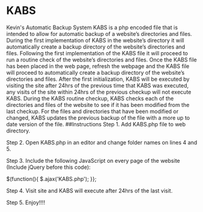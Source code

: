 # KABS
Kevin's Automatic Backup System
KABS is a php encoded file that is intended to allow for automatic backup of a website’s directories and files. During the first implementation of KABS in the website’s directory it will automatically create a backup directory of the website’s directories and files. Following the first implementation of the KABS file it will proceed to run a routine check of the website’s directories and files. Once the KABS file has been placed in the web page, refresh the webpage and the KABS file will proceed to automatically create a backup directory of the website’s directories and files. After the first initialization, KABS will be executed by visiting the site after 24hrs of the previous time that KABS was executed, any visits of the site within 24hrs of the previous checkup will not execute KABS. During the KABS routine checkup, KABS checks each of the directories and files of the website to see if it has been modified from the last checkup. For the files and directories that have been modified or changed, KABS updates the previous backup of the file with a more up to date version of the file.
##Instructions
Step 1. Add KABS.php file to web directory.

Step 2. Open KABS.php in an editor and change folder names on lines 4 and 5.

Step 3. Include the following JavaScript on every page of the website (Include jQuery before this code): 


$(function(){
   $.ajax('KABS.php'); 
}}; 

Step 4. Visit site and KABS will execute after 24hrs of the last visit.

Step 5. Enjoy!!!!
